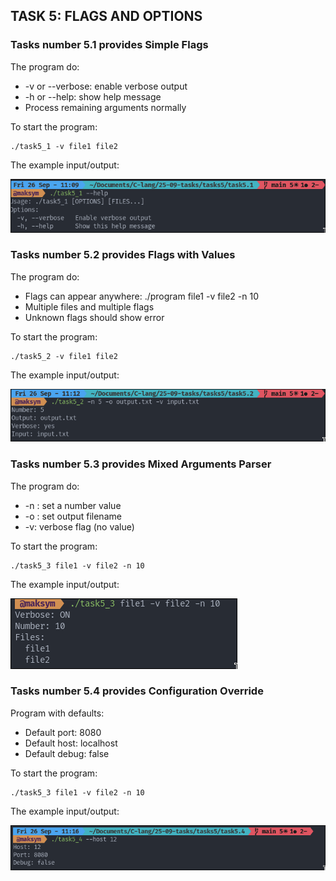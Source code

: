 ## TASK 5: FLAGS AND OPTIONS

### Tasks number 5.1 provides Simple Flags

The program do: 
- -v or --verbose: enable verbose output
- -h or --help: show help message
- Process remaining arguments normally

To start the program:

```
./task5_1 -v file1 file2
```

The example input/output:

![task5.1-example-output-1](../images/task5.1-1.png)

### Tasks number 5.2 provides Flags with Values

The program do: 
- Flags can appear anywhere: ./program file1 -v file2 -n 10
- Multiple files and multiple flags
- Unknown flags should show error

To start the program:

```
./task5_2 -v file1 file2
```

The example input/output:

![task5.1-example-output-1](../images/task5.2-1.png)

### Tasks number 5.3 provides Mixed Arguments Parser

The program do: 
- -n <number>: set a number value
- -o <filename>: set output filename
- -v: verbose flag (no value)

To start the program:

```
./task5_3 file1 -v file2 -n 10    
```

The example input/output:

![task5.3-example-output-1](../images/task5.3-1.png)

### Tasks number 5.4 provides Configuration Override

Program with defaults:

- Default port: 8080
- Default host: localhost
- Default debug: false

To start the program:

```
./task5_3 file1 -v file2 -n 10    
```

The example input/output:

![task5.4-example-output-1](../images/task5.4-1.png)
